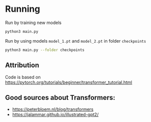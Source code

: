 # Running

Run by training new models

``` bash
python3 main.py
```

Run by using models ``model_1.pt`` and ``model_2.pt`` in folder ``checkpoints``

``` bash
python3 main.py --folder checkpoints
```

## Attribution

Code is based on https://pytorch.org/tutorials/beginner/transformer_tutorial.html

## Good sources about Transformers:

- https://peterbloem.nl/blog/transformers
- https://jalammar.github.io/illustrated-gpt2/